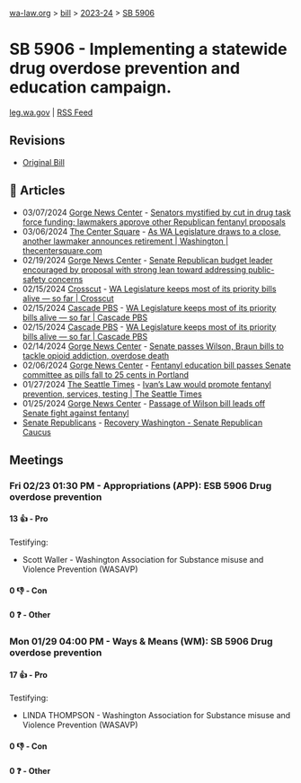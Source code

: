 [wa-law.org](/) > [bill](/bill/) > [2023-24](/bill/2023-24/) > [SB 5906](/bill/2023-24/sb/5906/)

# SB 5906 - Implementing a statewide drug overdose prevention and education campaign.
[leg.wa.gov](https://app.leg.wa.gov/billsummary?BillNumber=5906&Year=2023&Initiative=false) | [RSS Feed](./rss.xml)

## Revisions
* [Original Bill](1/)

## 📰 Articles
* 03/07/2024 [Gorge News Center](/org/gorge_news_center/) - [Senators mystified by cut in drug task force funding; lawmakers approve other Republican fentanyl proposals](https://gorgenewscenter.com/2024/03/07/senators-mystified-by-cut-in-drug-task-force-funding-lawmakers-approve-other-republican-fentanyl-proposals/#:~:text=SB%205906,)
* 03/06/2024 [The Center Square](/org/the_center_square/) - [As WA Legislature draws to a close, another lawmaker announces retirement | Washington | thecentersquare.com](https://www.thecentersquare.com/washington/article_34c14fb4-dc1b-11ee-86e0-df38f2c52778.html#:~:text=Senate%20Bill%205906)
* 02/19/2024 [Gorge News Center](/org/gorge_news_center/) - [Senate Republican budget leader encouraged by proposal with strong lean toward addressing public-safety concerns](https://gorgenewscenter.com/2024/02/19/senate-republican-budget-leader-encouraged-by-proposal-with-strong-lean-toward-addressing-public-safety-concerns/#:~:text=SB%205906)
* 02/15/2024 [Crosscut](/org/crosscut/) - [WA Legislature keeps most of its priority bills alive — so far | Crosscut](https://crosscut.com/politics/2024/02/wa-legislature-keeps-most-its-priority-bills-alive-so-far#:~:text=Senate%20Bill%205906)
* 02/15/2024 [Cascade PBS](/org/cascade_pbs/) - [WA Legislature keeps most of its priority bills alive — so far | Cascade PBS](https://www.cascadepbs.org/politics/2024/02/wa-legislature-keeps-most-its-priority-bills-alive-so-far#:~:text=Senate%20Bill%205906)
* 02/15/2024 [Cascade PBS](/org/cascade_pbs/) - [WA Legislature keeps most of its priority bills alive — so far | Cascade PBS](https://www.cascadepbs.org/politics/2024/02/wa-legislature-keeps-most-its-priority-bills-alive-so-far/#:~:text=Senate%20Bill%205906)
* 02/14/2024 [Gorge News Center](/org/gorge_news_center/) - [Senate passes Wilson, Braun bills to tackle opioid addiction, overdose death](https://gorgenewscenter.com/2024/02/14/senate-passes-wilson-braun-bills-to-tackle-opioid-addiction-overdose-death/#:~:text=Senate%20Bill%205906)
* 02/06/2024 [Gorge News Center](/org/gorge_news_center/) - [Fentanyl education bill passes Senate committee as pills fall to 25 cents in Portland](https://gorgenewscenter.com/2024/02/06/fentanyl-education-bill-passes-senate-committee-as-pills-fall-to-25-cents-in-portland/#:~:text=Senate%20Bill%205906)
* 01/27/2024 [The Seattle Times](/org/the_seattle_times/) - [Ivan’s Law would promote fentanyl prevention, services, testing | The Seattle Times](https://www.seattletimes.com/seattle-news/politics/ivans-law-would-promote-fentanyl-prevention-services-testing/#:~:text=Senate%20Bill%205906)
* 01/25/2024 [Gorge News Center](/org/gorge_news_center/) - [Passage of Wilson bill leads off Senate fight against fentanyl](https://gorgenewscenter.com/2024/01/25/passage-of-wilson-bill-leads-off-senate-fight-against-fentanyl/#:~:text=SB%205906)
* [Senate Republicans](/org/senate_republicans/) - [Recovery Washington - Senate Republican Caucus](https://src.wastateleg.org/recovery-washington/#:~:text=Senate%20Bill%205906)

## Meetings
### Fri 02/23 01:30 PM - Appropriations (APP): ESB 5906 Drug overdose prevention
#### 13 👍 - Pro
Testifying:
* Scott Waller - Washington Association for Substance misuse and Violence Prevention (WASAVP)

#### 0 👎 - Con

#### 0 ❓ - Other

### Mon 01/29 04:00 PM - Ways & Means (WM): SB 5906 Drug overdose prevention
#### 17 👍 - Pro
Testifying:
* LINDA THOMPSON - Washington Association for Substance misuse and Violence Prevention (WASAVP)

#### 0 👎 - Con

#### 0 ❓ - Other

